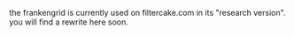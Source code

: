 
the frankengrid is currently used on filtercake.com in its "research version". you will find a rewrite here soon.